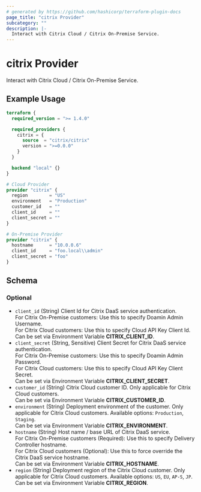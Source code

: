 ```yaml
---
# generated by https://github.com/hashicorp/terraform-plugin-docs
page_title: "citrix Provider"
subcategory: ""
description: |-
  Interact with Citrix Cloud / Citrix On-Premise Service.
---
```


# citrix Provider

Interact with Citrix Cloud / Citrix On-Premise Service.

## Example Usage

```terraform
terraform {
  required_version = ">= 1.4.0"

  required_providers {
    citrix = {
      source  = "citrix/citrix"
      version = ">=0.0.0"
    }
  }

  backend "local" {}
}

# Cloud Provider
provider "citrix" {
  region        = "US"
  environment   = "Production"
  customer_id   = ""
  client_id     = ""
  client_secret = ""
}

# On-Premise Provider
provider "citrix" {
  hostname      = "10.0.0.6"
  client_id     = "foo.local\\admin"
  client_secret = "foo"
}
```

<!-- schema generated by tfplugindocs -->
## Schema

### Optional

- `client_id` (String) Client Id for Citrix DaaS service authentication. <br />For Citrix On-Premise customers: Use this to specify Doamin Admin Username. <br />For Citrix Cloud customers: Use this to specify Cloud API Key Client Id.<br />Can be set via Environment Variable **CITRIX_CLIENT_ID**.
- `client_secret` (String, Sensitive) Client Secret for Citrix DaaS service authentication. <br />For Citrix On-Premise customers: Use this to specify Doamin Admin Password. <br />For Citrix Cloud customers: Use this to specify Cloud API Key Client Secret.<br />Can be set via Environment Variable **CITRIX_CLIENT_SECRET**.
- `customer_id` (String) Citrix Cloud customer ID. Only applicable for Citrix Cloud customers.<br />Can be set via Environment Variable **CITRIX_CUSTOMER_ID**.
- `environment` (String) Deployment environment of the customer. Only applicable for Citrix Cloud customers. Available options: `Production`, `Staging`. <br />Can be set via Environment Variable **CITRIX_ENVIRONMENT**.
- `hostname` (String) Host name / base URL of Citrix DaaS service. <br />For Citrix On-Premise customers (Required): Use this to specify Delivery Controller hostname. <br />For Citrix Cloud customers (Optional): Use this to force override the Citrix DaaS service hostname.<br />Can be set via Environment Variable **CITRIX_HOSTNAME**.
- `region` (String) Deployment region of the Citrix Cloud customer. Only applicable for Citrix Cloud customers. Available options: `US`, `EU`, `AP-S`, `JP`. <br />Can be set via Environment Variable **CITRIX_REGION**.
